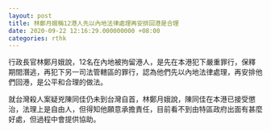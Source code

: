 ```yaml
---
layout: post
title: 林鄭月娥稱12港人先以內地法律處理再安排回港是合理
date: 2020-09-22 12:16:29.000000000 +08:00
categories: rthk
---
```


行政長官林鄭月娥說，12名在內地被拘留港人，是先在本港犯下嚴重罪行，保釋期間潛逃，再犯下另一司法管轄區的罪行，認為他們先以內地法律處理，再安排他們回港，是公平和合理的做法。

就台灣殺人案疑兇陳同佳仍未到台灣自首，林鄭月娥說，陳同佳在本港已接受懲治，法理上是自由人，但得知他願意承擔責任，目前看不到由特區政府出面有甚麼好處，但過程中會提供協助。
